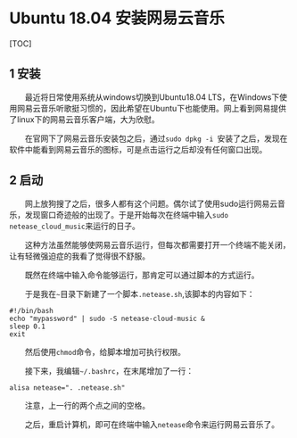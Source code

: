 # Ubuntu 18.04 安装网易云音乐

[TOC]

## 1 安装

&emsp;&emsp;最近将日常使用系统从windows切换到Ubuntu18.04 LTS，在Windows下使用网易云音乐听歌挺习惯的，因此希望在Ubuntu下也能使用。网上看到网易提供了linux下的网易云音乐客户端，大为欣慰。

&emsp;&emsp;在官网下了网易云音乐安装包之后，通过`sudo dpkg -i `安装了之后，发现在软件中能看到网易云音乐的图标，可是点击运行之后却没有任何窗口出现。

## 2 启动

&emsp;&emsp;网上放狗搜了之后，很多人都有这个问题。偶尔试了使用sudo运行网易云音乐，发现窗口奇迹般的出现了。于是开始每次在终端中输入`sudo netease_cloud_music`来运行的日子。

&emsp;&emsp;这种方法虽然能够使网易云音乐运行，但每次都需要打开一个终端不能关闭，让有轻微强迫症的我看了觉得很不舒服。

&emsp;&emsp;既然在终端中输入命令能够运行，那肯定可以通过脚本的方式运行。

&emsp;&emsp;于是我在`~`目录下新建了一个脚本`.netease.sh`,该脚本的内容如下：
```
#!/bin/bash
echo "mypassword" | sudo -S netease-cloud-music &
sleep 0.1
exit
```
&emsp;&emsp;然后使用`chmod`命令，给脚本增加可执行权限。

&emsp;&emsp;接下来，我编辑`~/.bashrc`，在末尾增加了一行：
```
alisa netease=". .netease.sh"
```
&emsp;&emsp;注意，上一行的两个点之间的空格。

&emsp;&emsp;之后，重启计算机，即可在终端中输入`netease`命令来运行网易云音乐了。
